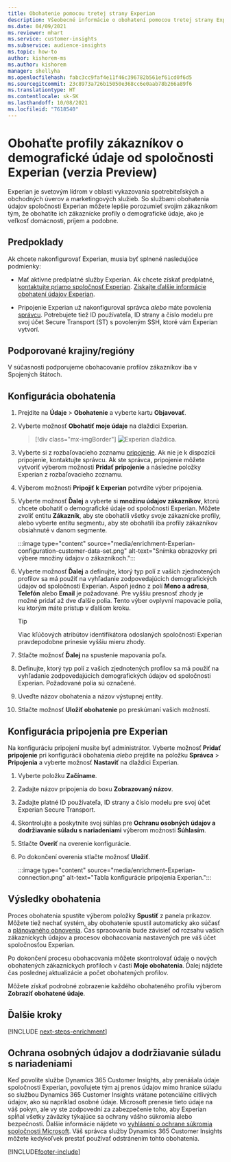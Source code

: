 ```yaml
---
title: Obohatenie pomocou tretej strany Experian
description: Všeobecné informácie o obohatení pomocou tretej strany Experian.
ms.date: 04/09/2021
ms.reviewer: mhart
ms.service: customer-insights
ms.subservice: audience-insights
ms.topic: how-to
author: kishorem-ms
ms.author: kishorem
manager: shellyha
ms.openlocfilehash: fabc3cc9faf4e11f46c396782b561ef61cd0f6d5
ms.sourcegitcommit: 23c8973a726b15050e368cc6e0aab78b266a89f6
ms.translationtype: HT
ms.contentlocale: sk-SK
ms.lasthandoff: 10/08/2021
ms.locfileid: "7618540"
---
```

# <a name="enrich-customer-profiles-with-demographics-from-experian-preview"></a>Obohaťte profily zákazníkov o demografické údaje od spoločnosti Experian (verzia Preview)

Experian je svetovým lídrom v oblasti vykazovania spotrebiteľských a obchodných úverov a marketingových služieb. So službami obohatenia údajov spoločnosti Experian môžete lepšie porozumieť svojim zákazníkom tým, že obohatíte ich zákaznícke profily o demografické údaje, ako je veľkosť domácnosti, príjem a podobne.

## <a name="prerequisites"></a>Predpoklady

Ak chcete nakonfigurovať Experian, musia byť splnené nasledujúce podmienky:

- Mať aktívne predplatné služby Experian. Ak chcete získať predplatné, [kontaktujte priamo spoločnosť Experian](https://www.experian.com/marketing-services/contact). [Získajte ďalšie informácie obohatení údajov Experian](https://www.experian.com/marketing-services/microsoft?cmpid=ems_web_mci_cdppage).

- Pripojenie Experian už nakonfiguroval správca *alebo* máte povolenia [správcu](permissions.md#administrator). Potrebujete tiež ID používateľa, ID strany a číslo modelu pre svoj účet Secure Transport (ST) s povoleným SSH, ktoré vám Experian vytvorí.

## <a name="supported-countriesregions"></a>Podporované krajiny/regióny

V súčasnosti podporujeme obohacovanie profilov zákazníkov iba v Spojených štátoch.

## <a name="configure-the-enrichment"></a>Konfigurácia obohatenia

1. Prejdite na **Údaje** > **Obohatenie** a vyberte kartu **Objavovať**.

1. Vyberte možnosť **Obohatiť moje údaje** na dlaždici Experian.

   > [!div class="mx-imgBorder"]
   > ![Experian dlaždica.](media/experian-tile.png "Experian tile")
   > 

1. Vyberte si z rozbaľovacieho zoznamu [pripojenie](connections.md). Ak nie je k dispozícii pripojenie, kontaktujte správcu. Ak ste správca, pripojenie môžete vytvoriť výberom možnosti **Pridať pripojenie** a následne položky Experian z rozbaľovacieho zoznamu. 

1. Výberom možnosti **Pripojiť k Experian** potvrdíte výber pripojenia.

1.  Vyberte možnosť **Ďalej** a vyberte si **množinu údajov zákazníkov**, ktorú chcete obohatiť o demografické údaje od spoločnosti Experian. Môžete zvoliť entitu **Zákazník**, aby ste obohatili všetky svoje zákaznícke profily, alebo vyberte entitu segmentu, aby ste obohatili iba profily zákazníkov obsiahnuté v danom segmente.

    :::image type="content" source="media/enrichment-Experian-configuration-customer-data-set.png" alt-text="Snímka obrazovky pri výbere množiny údajov o zákazníkoch.":::

1. Vyberte možnosť **Ďalej** a definujte, ktorý typ polí z vašich zjednotených profilov sa má použiť na vyhľadanie zodpovedajúcich demografických údajov od spoločnosti Experian. Aspoň jedno z polí **Meno a adresa**, **Telefón** alebo **Email** je požadované. Pre vyššiu presnosť zhody je možné pridať až dve ďalšie polia. Tento výber ovplyvní mapovacie polia, ku ktorým máte prístup v ďalšom kroku.

    > [!TIP]
    > Viac kľúčových atribútov identifikátora odoslaných spoločnosti Experian pravdepodobne prinesie vyššiu mieru zhody.

1. Stlačte možnosť **Ďalej** na spustenie mapovania poľa.

1. Definujte, ktorý typ polí z vašich zjednotených profilov sa má použiť na vyhľadanie zodpovedajúcich demografických údajov od spoločnosti Experian. Požadované polia sú označené.

1. Uveďte názov obohatenia a názov výstupnej entity.

1. Stlačte možnosť **Uložiť obohatenie** po preskúmaní vašich možností.

## <a name="configure-the-connection-for-experian"></a>Konfigurácia pripojenia pre Experian 

Na konfiguráciu pripojení musíte byť administrátor. Vyberte možnosť **Pridať pripojenie** pri konfigurácii obohatenia *alebo* prejdite na položku **Správca** > **Pripojenia** a vyberte možnosť **Nastaviť** na dlaždici Experian.

1. Vyberte položku **Začíname**.

1. Zadajte názov pripojenia do boxu **Zobrazovaný názov**.

1. Zadajte platné ID používateľa, ID strany a číslo modelu pre svoj účet Experian Secure Transport.

1. Skontrolujte a poskytnite svoj súhlas pre **Ochranu osobných údajov a dodržiavanie súladu s nariadeniami** výberom možnosti **Súhlasím**.

1. Stlačte **Overiť** na overenie konfigurácie.

1. Po dokončení overenia stlačte možnosť **Uložiť**.
   
   :::image type="content" source="media/enrichment-Experian-connection.png" alt-text="Tabla konfigurácie pripojenia Experian.":::

## <a name="enrichment-results"></a>Výsledky obohatenia

Proces obohatenia spustíte výberom položky **Spustiť** z panela príkazov. Môžete tiež nechať systém, aby obohatenie spustil automaticky ako súčasť a [plánovaného obnovenia](system.md#schedule-tab). Čas spracovania bude závisieť od rozsahu vašich zákazníckych údajov a procesov obohacovania nastavených pre váš účet spoločnosťou Experian.

Po dokončení procesu obohacovania môžete skontrolovať údaje o nových obohatených zákazníckych profiloch v časti **Moje obohatenia**. Ďalej nájdete čas poslednej aktualizácie a počet obohatených profilov.

Môžete získať podrobné zobrazenie každého obohateného profilu výberom **Zobraziť obohatené údaje**.

## <a name="next-steps"></a>Ďalšie kroky

[!INCLUDE [next-steps-enrichment](../includes/next-steps-enrichment.md)]

## <a name="data-privacy-and-compliance"></a>Ochrana osobných údajov a dodržiavanie súladu s nariadeniami

Keď povolíte službe Dynamics 365 Customer Insights, aby prenášala údaje spoločnosti Experian, povoľujete tým aj prenos údajov mimo hranice súladu so službou Dynamics 365 Customer Insights vrátane potenciálne citlivých údajov, ako sú napríklad osobné údaje. Microsoft prenesie tieto údaje na váš pokyn, ale vy ste zodpovední za zabezpečenie toho, aby Experian spĺňal všetky záväzky týkajúce sa ochrany vášho súkromia alebo bezpečnosti. Ďalšie informácie nájdete vo [vyhlásení o ochrane súkromia spoločnosti Microsoft](https://go.microsoft.com/fwlink/?linkid=396732).
Váš správca služby Dynamics 365 Customer Insights môžete kedykoľvek prestať používať odstránením tohto obohatenia.


[!INCLUDE[footer-include](../includes/footer-banner.md)]
